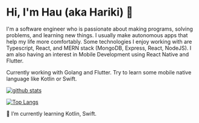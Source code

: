 # Hi, I'm Hau (aka Hariki) 👋

I'm a software engineer who is passionate about making programs, solving problems, and learning new things. I usually make autonomous apps that help my life more comfortably. Some technologies I enjoy working with are Typescript, React, and MERN stack (MongoDB, Express, React, NodeJS). I am also having an interest in Mobile Development using React Native and Flutter.

Currently working with Golang and Flutter. Try to learn some mobile native language like Kotlin or Swift.

[![github stats](https://github-readme-stats.vercel.app/api?username=harikirito&show_icons=true&theme=onedark&count_private=true)](https://github.com/anuraghazra/github-readme-stats)

[![Top Langs](https://github-readme-stats.vercel.app/api/top-langs/?username=harikirito&count_private=true&hide=php,html,css,c%2B%2B,c&theme=onedark)](github.com)

🌱 I’m currently learning Kotlin, Swift.
<!--
Here are some ideas to get you started:

- 🔭 I’m currently working on ...

- 👯 I’m looking to collaborate on ...
- 🤔 I’m looking for help with ...
- 💬 Ask me about ...
- 📫 How to reach me: ...
- 😄 Pronouns: ...
- ⚡ Fun fact: ...
-->

